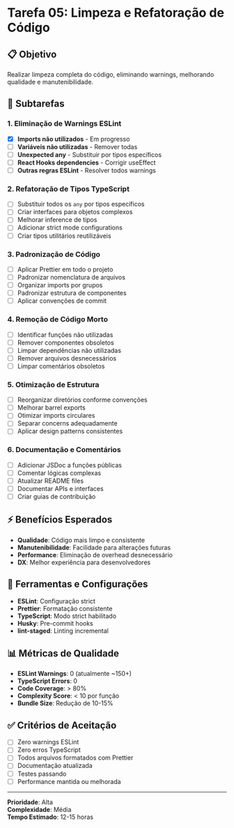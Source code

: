 # Tarefa 05: Limpeza e Refatoração de Código

## 📋 Objetivo
Realizar limpeza completa do código, eliminando warnings, melhorando qualidade e manutenibilidade.

## 🎯 Subtarefas

### 1. Eliminação de Warnings ESLint
- [x] **Imports não utilizados** - Em progresso
- [ ] **Variáveis não utilizadas** - Remover todas
- [ ] **Unexpected any** - Substituir por tipos específicos  
- [ ] **React Hooks dependencies** - Corrigir useEffect
- [ ] **Outras regras ESLint** - Resolver todos warnings

### 2. Refatoração de Tipos TypeScript
- [ ] Substituir todos os `any` por tipos específicos
- [ ] Criar interfaces para objetos complexos
- [ ] Melhorar inference de tipos
- [ ] Adicionar strict mode configurations
- [ ] Criar tipos utilitários reutilizáveis

### 3. Padronização de Código
- [ ] Aplicar Prettier em todo o projeto
- [ ] Padronizar nomenclatura de arquivos
- [ ] Organizar imports por grupos
- [ ] Padronizar estrutura de componentes
- [ ] Aplicar convenções de commit

### 4. Remoção de Código Morto
- [ ] Identificar funções não utilizadas
- [ ] Remover componentes obsoletos
- [ ] Limpar dependências não utilizadas
- [ ] Remover arquivos desnecessários
- [ ] Limpar comentários obsoletos

### 5. Otimização de Estrutura
- [ ] Reorganizar diretórios conforme convenções
- [ ] Melhorar barrel exports
- [ ] Otimizar imports circulares
- [ ] Separar concerns adequadamente
- [ ] Aplicar design patterns consistentes

### 6. Documentação e Comentários
- [ ] Adicionar JSDoc a funções públicas
- [ ] Comentar lógicas complexas
- [ ] Atualizar README files
- [ ] Documentar APIs e interfaces
- [ ] Criar guias de contribuição

## ⚡ Benefícios Esperados
- **Qualidade**: Código mais limpo e consistente
- **Manutenibilidade**: Facilidade para alterações futuras
- **Performance**: Eliminação de overhead desnecessário
- **DX**: Melhor experiência para desenvolvedores

## 🔧 Ferramentas e Configurações
- **ESLint**: Configuração strict
- **Prettier**: Formatação consistente
- **TypeScript**: Modo strict habilitado
- **Husky**: Pre-commit hooks
- **lint-staged**: Linting incremental

## 📊 Métricas de Qualidade
- **ESLint Warnings**: 0 (atualmente ~150+)
- **TypeScript Errors**: 0 
- **Code Coverage**: > 80%
- **Complexity Score**: < 10 por função
- **Bundle Size**: Redução de 10-15%

## ✅ Critérios de Aceitação
- [ ] Zero warnings ESLint
- [ ] Zero erros TypeScript  
- [ ] Todos arquivos formatados com Prettier
- [ ] Documentação atualizada
- [ ] Testes passando
- [ ] Performance mantida ou melhorada

---
**Prioridade**: Alta  
**Complexidade**: Média  
**Tempo Estimado**: 12-15 horas
